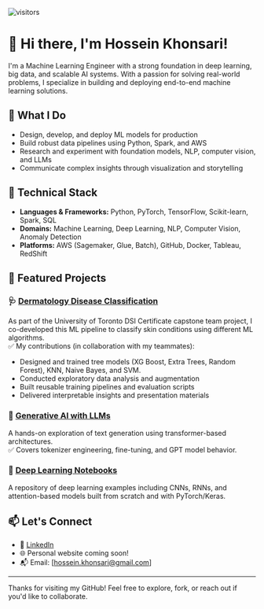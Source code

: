 ![visitors](https://img.shields.io/badge/dynamic/json?color=informational&label=visits&query=value&url=https://api.countapi.xyz/hit/hossein2024-hub/visits)


# 👋 Hi there, I'm Hossein Khonsari!

I'm a Machine Learning Engineer with a strong foundation in deep learning, big data, and scalable AI systems. With a passion for solving real-world problems, I specialize in building and deploying end-to-end machine learning solutions.

## 🚀 What I Do

- Design, develop, and deploy ML models for production
- Build robust data pipelines using Python, Spark, and AWS
- Research and experiment with foundation models, NLP, computer vision, and LLMs
- Communicate complex insights through visualization and storytelling

## 🧠 Technical Stack

- **Languages & Frameworks:** Python, PyTorch, TensorFlow, Scikit-learn, Spark, SQL
- **Domains:** Machine Learning, Deep Learning, NLP, Computer Vision, Anomaly Detection
- **Platforms:** AWS (Sagemaker, Glue, Batch), GitHub, Docker, Tableau, RedShift

## 📌 Featured Projects

### 🩺 [Dermatology Disease Classification](https://github.com/hossein2024-hub/Dermatology)
As part of the  University of Toronto DSI Certificate capstone team project, I co-developed this ML pipeline to classify skin conditions using different ML algorithms.  
✅ My contributions (in collaboration with my teammates):
- Designed and trained tree models (XG Boost, Extra Trees, Random Forest), KNN, Naive Bayes, and SVM.
- Conducted exploratory data analysis and augmentation
- Built reusable training pipelines and evaluation scripts
- Delivered interpretable insights and presentation materials

### 🤖 [Generative AI with LLMs](https://github.com/hossein2024-hub/Generative-AI-with-LLMs)
A hands-on exploration of text generation using transformer-based architectures.  
✅ Covers tokenizer engineering, fine-tuning, and GPT model behavior.

### 🔬 [Deep Learning Notebooks](https://github.com/hossein2024-hub/deep_learning)
A repository of deep learning examples including CNNs, RNNs, and attention-based models built from scratch and with PyTorch/Keras.

## 📫 Let's Connect

- 🔗 [LinkedIn](https://www.linkedin.com/in/hossein-khonsari/)
- 🌐 Personal website coming soon!
- 📬 Email: [hossein.khonsari@gmail.com]

---

Thanks for visiting my GitHub! Feel free to explore, fork, or reach out if you'd like to collaborate.
